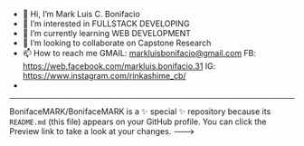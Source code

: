 - 👋 Hi, I’m Mark Luis C. Bonifacio
- 👀 I’m interested in FULLSTACK DEVELOPING
- 🌱 I’m currently learning WEB DEVELOPMENT
- 💞️ I’m looking to collaborate on Capstone Research
- 📫 How to reach me GMAIL: markluisbonifacio@gmail.com FB: https://web.facebook.com/markluis.bonifacio.31 IG: https://www.instagram.com/rinkashime_cb/
- 
---
BonifaceMARK/BonifaceMARK is a ✨ special ✨ repository because its `README.md` (this file) appears on your GitHub profile.
You can click the Preview link to take a look at your changes.
--->
